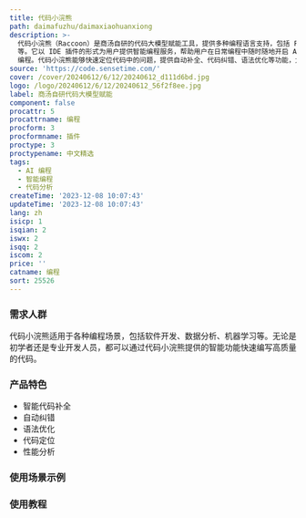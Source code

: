 ```yaml
---
title: 代码小浣熊
path: daimafuzhu/daimaxiaohuanxiong
description: >-
  代码小浣熊（Raccoon）是商汤自研的代码大模型赋能工具，提供多种编程语言支持，包括 Python、C#、C/C++、Java、Go、JavaScript
  等。它以 IDE 插件的形式为用户提供智能编程服务，帮助用户在日常编程中随时随地开启 AI
  编程。代码小浣熊能够快速定位代码中的问题，提供自动补全、代码纠错、语法优化等功能，大大提升编程效率。
source: 'https://code.sensetime.com/'
cover: /cover/20240612/6/12/20240612_d111d6bd.jpg
logo: /logo/20240612/6/12/20240612_56f2f8ee.jpg
label: 商汤自研代码大模型赋能
component: false
procattr: 5
procattrname: 编程
procform: 3
procformname: 插件
proctype: 3
proctypename: 中文精选
tags:
  - AI 编程
  - 智能编程
  - 代码分析
createTime: '2023-12-08 10:07:43'
updateTime: '2023-12-08 10:07:43'
lang: zh
isicp: 1
isqian: 2
iswx: 2
isqq: 2
iscom: 2
price: ''
catname: 编程
sort: 25526
---
```




### 需求人群
代码小浣熊适用于各种编程场景，包括软件开发、数据分析、机器学习等。无论是初学者还是专业开发人员，都可以通过代码小浣熊提供的智能功能快速编写高质量的代码。

### 产品特色
- 智能代码补全
- 自动纠错
- 语法优化
- 代码定位
- 性能分析

### 使用场景示例


### 使用教程


  
